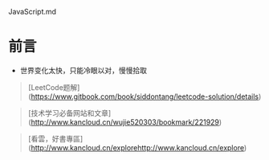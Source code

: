 

JavaScript.md

# 前言 #

- 世界变化太快，只能冷眼以对，慢慢拾取 


> [LeetCode题解] (https://www.gitbook.com/book/siddontang/leetcode-solution/details)

> [技术学习必备网站和文章] (http://www.kancloud.cn/wujie520303/bookmark/221929)

> [看雲，好書專區] (http://www.kancloud.cn/explorehttp://www.kancloud.cn/explore)